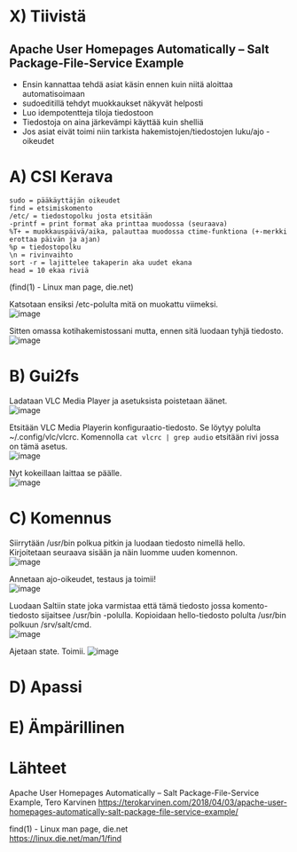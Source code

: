 # X) Tiivistä  

## Apache User Homepages Automatically – Salt Package-File-Service Example  

- Ensin kannattaa tehdä asiat käsin ennen kuin niitä aloittaa automatisoimaan  
- sudoeditillä tehdyt muokkaukset näkyvät helposti  
- Luo idempotentteja tiloja tiedostoon  
- Tiedostoja on aina järkevämpi käyttää kuin shelliä
- Jos asiat eivät toimi niin tarkista hakemistojen/tiedostojen luku/ajo -oikeudet


# A) CSI Kerava  


    sudo = pääkäyttäjän oikeudet  
    find = etsimiskomento
    /etc/ = tiedostopolku josta etsitään
    -printf = print format aka printtaa muodossa (seuraava)
    %T+ = muokkauspäivä/aika, palauttaa muodossa ctime-funktiona (+-merkki erottaa päivän ja ajan)
    %p = tiedostopolku
    \n = rivinvaihto
    sort -r = lajittelee takaperin aka uudet ekana
    head = 10 ekaa riviä
(find(1) - Linux man page, die.net)  
    

Katsotaan ensiksi /etc-polulta mitä on muokattu viimeksi.  
![image](https://github.com/bladexanarchy/pal_hal/assets/91332151/b7865dcb-f76a-4dae-9aa1-673c15faa398)  

Sitten omassa kotihakemistossani mutta, ennen sitä luodaan tyhjä tiedosto.
![image](https://github.com/bladexanarchy/pal_hal/assets/91332151/cc32abee-5ee5-4bae-963f-8e6325fd133c)  


# B) Gui2fs  

Ladataan VLC Media Player ja asetuksista poistetaan äänet.    
![image](https://github.com/bladexanarchy/pal_hal/assets/91332151/cf06c767-f9a3-40c6-853c-2d23a6a3f84f)    

Etsitään VLC Media Playerin konfiguraatio-tiedosto. Se löytyy polulta ~/.config/vlc/vlcrc. Komennolla ```cat vlcrc | grep audio``` etsitään rivi jossa on tämä asetus.    
![image](https://github.com/bladexanarchy/pal_hal/assets/91332151/06f6116b-65af-486d-9b93-351d7f4f73c6)    

Nyt kokeillaan laittaa se päälle.    
![image](https://github.com/bladexanarchy/pal_hal/assets/91332151/a73238ff-d6ba-4fc6-8f5e-ab8d8ba338f9)    


# C) Komennus  

Siirrytään /usr/bin polkua pitkin ja luodaan tiedosto nimellä hello. Kirjoitetaan seuraava sisään ja näin luomme uuden komennon.    
![image](https://github.com/bladexanarchy/pal_hal/assets/91332151/f87da263-10dd-4e9f-839a-717d7e32df97)    

Annetaan ajo-oikeudet, testaus ja toimii!    
![image](https://github.com/bladexanarchy/pal_hal/assets/91332151/8eec9ded-4694-4a3e-9518-58bf643cf260)    

Luodaan Saltiin state joka varmistaa että tämä tiedosto jossa komento-tiedosto sijaitsee /usr/bin -polulla. Kopioidaan hello-tiedosto polulta /usr/bin polkuun /srv/salt/cmd.    
![image](https://github.com/bladexanarchy/pal_hal/assets/91332151/d0742636-b2d5-41ac-9adc-0bb73bb211f6)    

Ajetaan state. Toimii.
![image](https://github.com/bladexanarchy/pal_hal/assets/91332151/39690eb2-b72e-411a-bc56-aa0f9d453941)    


# D) Apassi  


# E) Ämpärillinen  


# Lähteet  

Apache User Homepages Automatically – Salt Package-File-Service Example, Tero Karvinen
https://terokarvinen.com/2018/04/03/apache-user-homepages-automatically-salt-package-file-service-example/  

find(1) - Linux man page, die.net  
https://linux.die.net/man/1/find  

